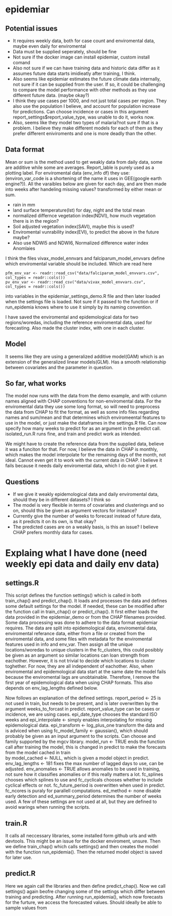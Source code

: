 # epidemiar

## Potential issues
* It requires weekly data, both for case count and enviromental data, maybe even daily for enviromental
* Data must be supplied seperately, should be fine
* Not sure if the docker image can install epidemiar, custom install comand
* Also not sure if we can have training data and historic data differ as it assumes future data starts imidieatly after training, I think.
* Also seems like epidemiar estimates the future climate data internally, not sure if it can be supplied from the user. If so, it could be challenging to compare the model performance with other methods as they use different future data. (maybe okay?)
* I think they use cases per 1000, and not just total cases per region. They also use the population I believe, and account for population increase for predictions. Can choose incidence or cases in this argument report_settings$report_value_type, was unable to do it, works now.
* Also, seems like they model two types of malaria?not sure if that is a problem. I believe they make different models for each of them as they prefer different eniviroments and one is more deadly than the other. 

## Data format
Mean or sum is the method used to get weakly data from daily data, some are additive while some are averages. Report_lable is purely used as a plotting label.
For enviromental data (env_info df) they use: (environ_var_code is a shortening of the name it uses in GEE(google earth engine?)). All the varaibles below are given for each day, and are then made into weeks after handeling missing values? transformed by either mean or sum. 
* rain in mm
* land surface temperature(lst) for day, night and the total mean
* normalized differnce vegetation index(NDVI), how much vegetation there is in the region?
* Soil adjusted vegetation index(SAVI), maybe this is used?
* Enviromental vunrability index(EVI), to predict the above in the future maybe?
* Also use NDWI5 and NDWI6, Normalized difference water index Anomlaies

I think the files vivax_model_ennvars and falciparum_model_envvars define which enviromental variable should be included. Which are read here
```
pfm_env_var <- readr::read_csv("data/falciparum_model_envvars.csv", col_types = readr::cols())
pv_env_var <- readr::read_csv("data/vivax_model_envvars.csv", col_types = readr::cols())
```
into variables in the epidemiar_settings_demo.R file and then later loaded when the settings file is loaded. Not sure if it passed to the function or if run_epidemia knows where to use it simply by its naming convention.

I have saved the enviromental and epidemological data for two regions/woredas, including the reference enviromental data, used for forecasting.
Also made the cluster index, with one in each cluster.


## Model
It seems like they are using a generalized additive model(GAM) which is an extension of the generalized linear models(GLM). Has a smooth relationship between covariates and the parameter in question. 

## So far, what works
The model now runs with the data from the demo example, and with column names aligned with CHAP conventions for non-enviromental data. For the enviromental data they use some long format, so will need to preprocess the data from CHAP to fit the format, as well as some info files regarding names and sum/mean and that determines which enviromeental features to use in the model, or just make the dataframes in the settings.R file. Can now specify how many weeks to predict for as an argument in the predict call. isolated_run.R runs fine, and train and predict work as intended.

We might have to create the reference data from the supplied data, believe it was a funciton for that. For now, I believe the data in CHAP is monthly, which makes the model interpolate for the remaining days of the month, not ideal.
Cannot even get it to work with the current data in CHAP. I believe it fails because it needs daily enviromental data, which I do not give it yet.

## Questions
* If we give it weakly epidemological data and daily enviromental data, should they be in different datasets? I think so
* The model is very flexible in terms of covariates and clusterings and so on, should this be given as argument vectors for instance?
* Currently give the number of weeks to forecast instead of future data, as it predicts it on its own, is that okay?
* The predicted cases are on a weakly basis, is this an issue? I believe CHAP prefers monthly data for cases. 


# Explaing what I have done (need weekly epi data and daily env data)

## settings.R 
This script defines the function settings() which is called in both train_chap() and predict_chap(). It loads and processes the data 
and defines some default settings for the model. If needed, these can be modified after the function call in train_chap() or predict_chap(). 
It first either loads the data provided in the epidemiar_demo or from the CHAP filenames provided. Some data processing was done to 
adhere to the data format epidemiar requires. The data are split into epidemological data, enviromental data, enviromental referance data, 
either from a file or created from the enviromental data, and some files with metadata for the enviromental features used in info and env_var. 
Then assign all the unique locations/woredas to unique clusters in the fc_clusters, this could posibbly be given as an argument so similar 
locations can loan strength from eachother. However, it is not trivial to decide which locations to cluster toghether. For now, they are 
all independent of eachother. Also, when enviromental and epidemological data start at the same date the model fails because the enviromental 
lags are unobtainable. Therefore, I remove the first year of epidemological data when using CHAP formats. This also depends on 
env_lag_lengths defined below.

Now follows an explanation of the defined settings. 
report_period <- 25 is not used in train, but needs to be present, and is later overwritten by the argument weeks_to_forcast in predict.
report_value_type can be cases or incidence, we are using cases.
epi_date_type chooses the standard ISO weeks and epi_interpolate <- simply enables interpolating for missing epidemological data.
epi_transform <- log_plus_one transform the data and is adviced when using fc_model_family <- gaussian(), which should probably be given 
as an input argument to the scripts. Can choose and family supported by the mgcv library. 
model_run <- TRUE ends the function call after training the model, this is changed in predict to make the forecasts from the model cached in train  
by model_cached <- NULL, which is given a model object in predict.  
env_lag_lengths <- 181 fixes the max number of lagged days to use, can be adjusted. env_anomalies <- TRUE allows anomalies to be used in 
training, not sure how it classifies anomalies or if this really matters a lot. fc_splines chooses which splines to use and fc_cyclicals chooses 
whether to include cyclical effects or not. fc_future_period is overwritten when used in predict. fc_ncores is puraly for parallell computations. 
ed_method <- none disable early detection and ed_summary_period determines the number of weeks used. A few of these settings are not used 
at all, but they are defined to avoid warings when running the scripts.

## train.R 
It calls all neccessary libraries, some installed form github urls and with devtools. This might be an issue for the docker enviroment, unsure. 
Then we define train_chap() which calls settings() and then creates the model with the function run_epidemia(). Then the returned 
model object is saved for later use.

## predict.R 
Here we again call the libraries and then define predict_chap(). Now we call settings() again beofre changing some of the settings which differ 
between training and predicting. After running run_epidemia(), which now forecasts for the furture, we access the forecasted values. 
Should ideally be able to sample values from 


